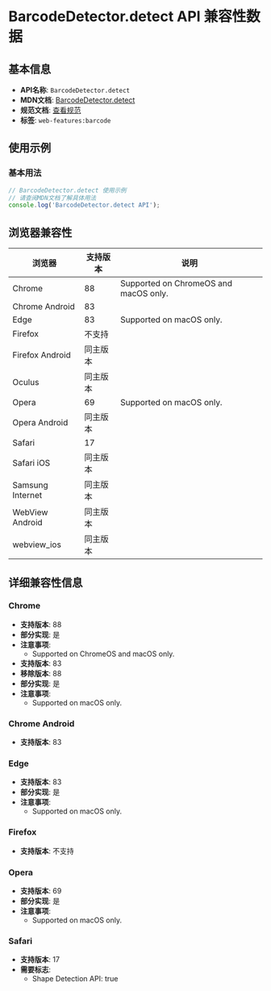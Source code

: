 # BarcodeDetector.detect API 兼容性数据

## 基本信息

- **API名称**: `BarcodeDetector.detect`
- **MDN文档**: [BarcodeDetector.detect](https://developer.mozilla.org/docs/Web/API/BarcodeDetector/detect)
- **规范文档**: [查看规范](https://wicg.github.io/shape-detection-api/#dom-barcodedetector-detect)
- **标签**: `web-features:barcode`

## 使用示例

### 基本用法

```javascript
// BarcodeDetector.detect 使用示例
// 请查阅MDN文档了解具体用法
console.log('BarcodeDetector.detect API');
```

## 浏览器兼容性

| 浏览器 | 支持版本 | 说明 |
|--------|----------|------|
| Chrome | 88 | Supported on ChromeOS and macOS only. |
| Chrome Android | 83 |  |
| Edge | 83 | Supported on macOS only. |
| Firefox | 不支持 |  |
| Firefox Android | 同主版本 |  |
| Oculus | 同主版本 |  |
| Opera | 69 | Supported on macOS only. |
| Opera Android | 同主版本 |  |
| Safari | 17 |  |
| Safari iOS | 同主版本 |  |
| Samsung Internet | 同主版本 |  |
| WebView Android | 同主版本 |  |
| webview_ios | 同主版本 |  |

## 详细兼容性信息

### Chrome

- **支持版本**: 88
- **部分实现**: 是
- **注意事项**:
  - Supported on ChromeOS and macOS only.
- **支持版本**: 83
- **移除版本**: 88
- **部分实现**: 是
- **注意事项**:
  - Supported on macOS only.

### Chrome Android

- **支持版本**: 83

### Edge

- **支持版本**: 83
- **部分实现**: 是
- **注意事项**:
  - Supported on macOS only.

### Firefox

- **支持版本**: 不支持

### Opera

- **支持版本**: 69
- **部分实现**: 是
- **注意事项**:
  - Supported on macOS only.

### Safari

- **支持版本**: 17
- **需要标志**: 
  - Shape Detection API: true

